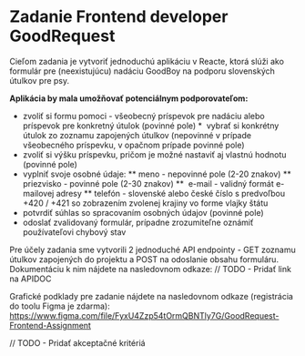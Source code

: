 # Zadanie Frontend developer GoodRequest

Cieľom zadania je vytvoriť jednoduchú aplikáciu v Reacte, ktorá slúži ako formulár pre (neexistujúcu) nadáciu GoodBoy na podporu slovenských útulkov pre psy. 

**Aplikácia by mala umožňovať potenciálnym podporovateľom:**

*  zvoliť si formu pomoci - všeobecný príspevok pre nadáciu alebo príspevok pre konkretný útulok (povinné pole)
*  vybrať si konkrétny útulok zo zoznamu zapojených útulkov (nepovinné v prípade všeobecného príspevku, v opačnom prípade povinné pole)
*  zvoliť si výšku príspevku, pričom je možné nastaviť aj vlastnú hodnotu (povinné pole)
*  vyplniť svoje osobné údaje:
    **  meno - nepovinné pole (2-20 znakov)
    **  priezvisko - povinné pole (2-30 znakov)
    **  e-mail - validný formát e-mailovej adresy
    **  telefón - slovenské alebo české číslo s predvoľbou +420 / +421 so zobrazením zvolenej krajiny vo forme vlajky štátu
*  potvrdiť súhlas so spracovaním osobných údajov (povinné pole)
*  odoslať zvalidovaný formulár, prípadne zrozumiteľne oznámiť používateľovi chybový stav

Pre účely zadania sme vytvorili 2 jednoduché API endpointy - GET zoznamu útulkov zapojených do projektu a POST na odoslanie obsahu formuláru. Dokumentáciu k nim nájdete na nasledovnom odkaze:
// TODO - Pridať link na APIDOC

Grafické podklady pre zadanie nájdete na nasledovnom odkaze (registrácia do toolu Figma je zdarma):
https://www.figma.com/file/FyxU4Zzp54tOrmQBNTly7G/GoodRequest-Frontend-Assignment

// TODO - Pridať akceptačné kritériá